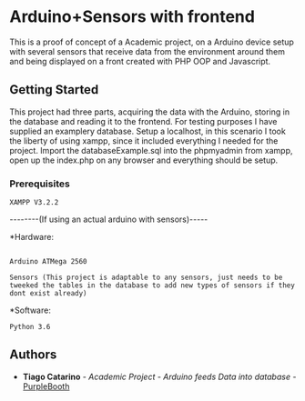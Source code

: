 # Arduino+Sensors with frontend

This is a  proof of concept of a Academic project,  on a Arduino device setup with several sensors that receive data from the environment around them and being displayed on a front created with PHP OOP and Javascript.

## Getting Started

This project had three parts, acquiring the data with the Arduino, storing in the database and reading it to the frontend. For testing purposes I have supplied an examplery database.
Setup a localhost, in this scenario I took the liberty of using xampp, since it included everything I needed for the project. Import the databaseExample.sql into the phpmyadmin from xampp, open up the index.php on any browser and everything should be setup.

### Prerequisites
```
XAMPP V3.2.2
```

--------(If using an actual arduino with sensors)-----

*Hardware:
```

Arduino ATMega 2560

Sensors (This project is adaptable to any sensors, just needs to be tweeked the tables in the database to add new types of sensors if they dont exist already)
```
*Software:

```
Python 3.6
```


## Authors

* **Tiago Catarino** - *Academic Project - Arduino feeds Data into database* - [PurpleBooth](https://github.com/PurpleBooth)



